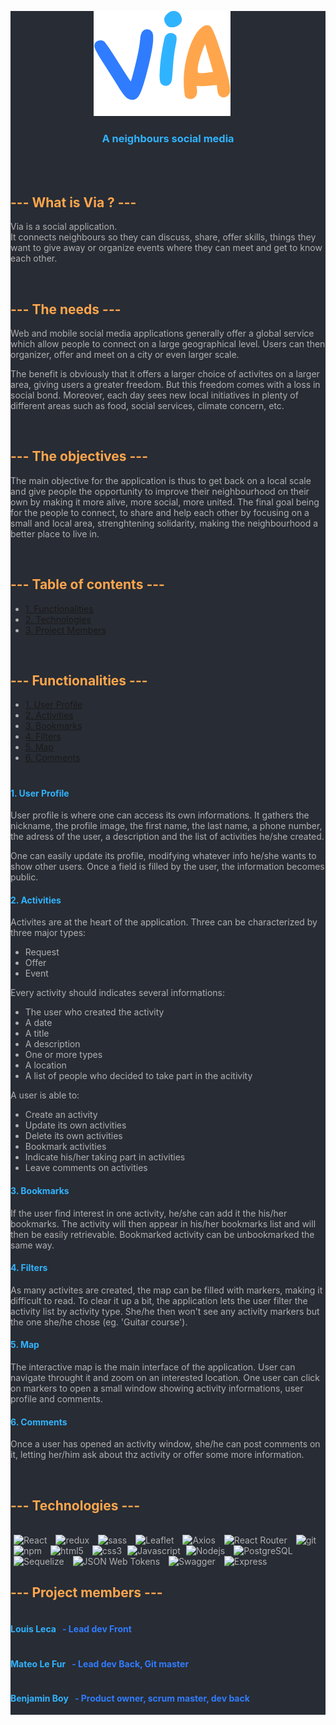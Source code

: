<div style="background-color:#282C34; color:#B0B0B1">
<p style="text-align:center; margin-right:20px"><img src="./app/client/src/assets/images/logo.png" alt="via-logo"/></p>
<h3 style="text-align:center; color:#30b3ff; font-weight:bold;">A neighbours social media</h3>

</br>
</br>
<h2 style="color:#ffa64d; font-weight:bold">--- What is Via ? ---</h2>

Via is a social application. </br>
It connects neighbours so they can discuss, share, offer skills, things they want to give away or organize events where they can meet and get to know each other.

</br>
<h2 style="color:#ffa64d; font-weight:bold">--- The needs ---</h2>

Web and mobile social media applications generally offer a global service which allow people to connect on a large geographical level. Users can then organizer, offer and meet on a city or even larger scale.

The benefit is obviously that it offers a larger choice of activites on a larger area, giving users a greater freedom.
But this freedom comes with a loss in social bond. Moreover, each day sees new local initiatives in plenty of different areas such as food, social services, climate concern, etc.

</br>
<h2 style="color:#ffa64d; font-weight:bold">--- The objectives ---</h2>

The main objective for the application is thus to get back on a local scale and give people the opportunity to improve their neighbourhood on their own by making it more alive, more social, more united.
The final goal being for the people to connect, to share and help each other by focusing on a small and local area, strenghtening solidarity, making the neighbourhood a better place to live in.

</br>
<h2 style="color:#ffa64d; font-weight:bold">--- Table of contents ---</h2>

- [1. Functionalities](#functionalities)
- [2. Technologies](#technologies)
- [3. Project Members](#members)

</br>
<a id="functionalities"><h2 style="color:#ffa64d; font-weight:bold">--- Functionalities ---</h2></a>

- [1. User Profile](#profile)
- [2. Activities](#activities)
- [3. Bookmarks](#bookmarks)
- [4. Filters](#filters)
- [5. Map](#map)
- [6. Comments](#comments)

#

<a id="profile" style="color:#30b3ff"><h4>1. User Profile</h4></a>

User profile is where one can access its own informations.
It gathers the nickname, the profile image, the first name, the last name, a phone number, the adress of the user, a description and the list of activities he/she created.

One can easily update its profile, modifying whatever info he/she wants to show other users.
Once a field is filled by the user, the information becomes public.

<a id="activities" style="color:#30b3ff"><h4>2. Activities</h4></a>

Activites are at the heart of the application. Three can be characterized by three major types:

- Request
- Offer
- Event

Every activity should indicates several informations:

- The user who created the activity
- A date
- A title
- A description
- One or more types
- A location
- A list of people who decided to take part in the acitivity

A user is able to:

- Create an activity
- Update its own activities
- Delete its own activities
- Bookmark activities
- Indicate his/her taking part in activities
- Leave comments on activities

<a id="bookmarks" style="color:#30b3ff"><h4>3. Bookmarks</h4></a>

If the user find interest in one activity, he/she can add it the his/her bookmarks. The activity will then appear in his/her bookmarks list and will then be easily retrievable.
Bookmarked activity can be unbookmarked the same way.

<a id="filters" style="color:#30b3ff"><h4>4. Filters</h4></a>

As many activites are created, the map can be filled with markers, making it difficult to read.
To clear it up a bit, the application lets the user filter the activity list by activity type.
She/he then won't see any activity markers but the one she/he chose (eg. 'Guitar course').

<a id="map" style="color:#30b3ff"><h4>5. Map</h4></a>

The interactive map is the main interface of the application.
User can navigate throught it and zoom on an interested location.
One user can click on markers to open a small window showing activity informations, user profile and comments.

<a id="comments" style="color:#30b3ff"><h4>6. Comments</h4></a>

Once a user has opened an activity window, she/he can post comments on it, letting her/him ask about thz activity or offer some more information.

</br>
<a id="technologies"><h2 style="color:#ffa64d; font-weight:bold">--- Technologies ---</h2></a>
</br>

<img alt="React" src="https://img.shields.io/badge/-React-61DAFB?style=flat-square&logo=React&logoColor=black"  style="margin: 0 5px"/>
<img alt="redux" src="https://img.shields.io/badge/-Redux-764ABC?style=flat-square&logo=redux&logoColor=white"  style="margin: 0 5px"/>
<img alt="sass" src="https://img.shields.io/badge/-SASS-CC6699?style=flat-square&logo=sass&logoColor=white"  style="margin: 0 5px"/>
<img alt="Leaflet" src="https://img.shields.io/badge/-Leaflet-199900?style=flat-square&logo=Leaflet&logoColor=white"  style="margin: 0 5px"/>
<img alt="Axios" src="https://img.shields.io/badge/-Axios-5A29E4?style=flat-square&logo=Axios&logoColor=white"  style="margin: 0 5px"/>
<img alt="React Router" src="https://img.shields.io/badge/-React Router-CA4245?style=flat-square&logo=React Router&logoColor=white"  style="margin: 0 5px"/>

<img alt="git" src="https://img.shields.io/badge/-Git-F05032?style=flat-square&logo=git&logoColor=white" style="margin: 0 5px"/>
<img alt="npm" src="https://img.shields.io/badge/-NPM-CB3837?style=flat-square&logo=npm&logoColor=white"  style="margin: 0 5px"/>
<img alt="html5" src="https://img.shields.io/badge/-HTML5-E34F26?style=flat-square&logo=html5&logoColor=white"  style="margin: 0 5px"/>
<img alt="css3" src="https://img.shields.io/badge/-CSS3-1572B6?style=flat-square&logo=css3&logoColor=white"  style="margin: 0 5px"/>
<img alt="Javascript" src="https://img.shields.io/badge/-Javascript-F7DF1E?style=flat-square&logo=JavaScript&logoColor=black" />
<img alt="Nodejs" src="https://img.shields.io/badge/-Nodejs-339933?style=flat-square&logo=Node.js&logoColor=white"  style="margin: 0 5px"/>
<img alt="PostgreSQL" src="https://img.shields.io/badge/-PostgreSQL-4169E1?style=flat-square&logo=PostgreSQL&logoColor=white"  style="margin: 0 5px"/>
<img alt="Sequelize" src="https://img.shields.io/badge/-Sequelize-52B0E7?style=flat-square&logo=Sequelize&logoColor=white"  style="margin: 0 5px"/>
<img alt="JSON Web Tokens" src="https://img.shields.io/badge/-JSON Web Tokens-B5314C?style=flat-square&logo=JSON Web Tokens&logoColor=white"  style="margin: 0 5px"/>
<img alt="Swagger" src="https://img.shields.io/badge/-Swagger-85EA2D?style=flat-square&logo=Swagger&logoColor=black"  style="margin: 0 5px"/>
<img alt="Express" src="https://img.shields.io/badge/-Express-DA3940?style=flat-square&logo=Express&logoColor=white"  style="margin: 0 5px"/>

</br>
<a id="members"><h2 style="color:#ffa64d; font-weight:bold">--- Project members ---</h2></a>

<div style="display:flex; gap:10px"><h4 style="color:#30b3ff; font-weight:bold">Louis Leca</h4><h4 style="color:#307cff"> - Lead dev Front<h4></div>
<div style="display:flex; gap:10px"><h4 style="color:#30b3ff; font-weight:bold">Mateo Le Fur</h4><h4 style="color:#307cff"> - Lead dev Back, Git master<h4></div>
<div style="display:flex; gap:10px"><h4 style="color:#30b3ff; font-weight:bold">Benjamin Boy</h4><h4 style="color:#307cff"> - Product owner, scrum master, dev back<h4></div>
